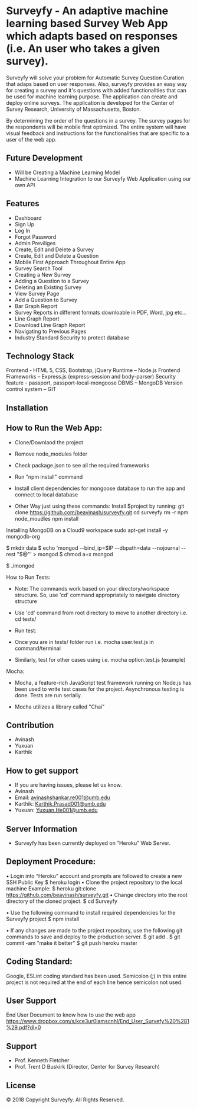 Surveyfy - An adaptive machine learning based Survey Web App which adapts based on responses (i.e. An user who takes a given survey).
========

Surveyfy will solve your problem for Automatic Survey Question Curation that adaps based on user responses. 
Also, surveyfy provides an easy way for creating a survey and it's questions with added functionalities that can be 
used for machine learning purpose. The application can create and deploy online surveys. 
The application is developed for the Center of Survey Research, University of Massachusetts, Boston.


By determining the order of the questions in a survey. The survey pages for the respondents will be mobile first optimized. 
The entire system will have visual feedback and instructions for the functionalities that are specific to a user of the web app. 

Future Development
------------------
- Will be Creating a Machine Learning Model
- Machine Learning Integration to our Surveyfy Web Application using our own API

Features
--------

- Dashboard
- Sign Up
- Log In
- Forgot Password
- Admin Previliges
- Create, Edit and Delete a Survey
- Create, Edit and Delete a Question
- Mobile First Approach Throughout Entire App
- Survey Search Tool 
- Creating a New Survey
- Adding a Question to a Survey
- Deleting an Existing Survey
- View Survey Page
- Add a Question to Survey
- Bar Graph Report
- Survey Reports in different formats downloable in PDF, Word, jpg etc...
- Line Graph Report
- Download Line Graph Report
- Navigating to Previous Pages
- Industry Standard Security to protect database

Technology Stack
----------------
Frontend - HTML 5, CSS, Bootstrap, jQuery
Runtime – Node.js
Frontend Frameworks – Express.js (express-session and body-parser) 
Security feature - passport, passport-local-mongoose
DBMS – MongoDB
Version control system – GIT

Installation
------------
How to Run the Web App:
-----------------------
- Clone/Downlaod the project
- Remove node_modules folder
- Check package.json to see all the required frameworks
- Run "npm install" command
- Install client dependencies for mongoose database to run the app and connect to local database

- Other Way just using these commands:
Install $project by running:
    git clone https://github.com/beavinash/surveyfy.git
    cd surveyfy
    rm -r npm node_moudles
    npm install

Installing MongoDB on a Cloud9 workspace
sudo apt-get install -y mongodb-org

$ mkdir data
$ echo 'mongod --bind_ip=$IP --dbpath=data --nojournal --rest "$@"' > mongod
$ chmod a+x mongod

$ ./mongod




How to Run Tests:

- Note: The commands work based on your directory/workspace structure. So, use 'cd' command appropriately to navigate directory structure

- Use 'cd' command from root directory to move to another directory i.e. cd tests/
- Run test:
- Once you are in tests/ folder run i.e. mocha user.test.js in command/terminal
- Similarly, test for other cases using i.e. mocha option.test.js (example)

Mocha: 

- Mocha, a feature-rich JavaScript test framework running on Node.js has been used to write test cases for the project.
Asynchronous testing is done. Tests are run serially.

- Mocha utilizes a library called "Chai"

Contribution
------------

- Avinash
- Yuxuan
- Karthik

How to get support
------------------
- If you are having issues, please let us know.
- Avinash
- Email: avinashshankar.re001@umb.edu
- Karthik: Karthik.Prasad001@umb.edu 
- Yuxuan: Yuxuan.He001@umb.edu

Server Information
------------------
- Surveyfy has been currently deployed on “Heroku” Web Server. 

Deployment Procedure:
---------------------

•	Login into “Heroku” account and prompts are followed to create a new SSH Public Key
    $ heroku login
•	Clone the project repository to the local machine
    Example: 
    $ heroku git:clone https://github.com/beavinash/surveyfy.git
•	Change directory into the root directory of the cloned project.
    $ cd Surveyfy

•	Use the following command to install required dependencies for the Surveyfy project
    $ npm install

•	If any changes are made to the project repository, use the following git commands to save and deploy to the production server.
    $ git add .
    $ git commit -am "make it better"
    $ git push heroku master      

Coding Standard:
----------------

Google, ESLint coding standard has been used. Semicolon (;) in this entire project is not required at the end of each line hence semicolon not used. 

User Support
------------
End User Document to know how to use the web app
https://www.dropbox.com/s/kce3ur0iamscnhl/End_User_Survefy%20%281%29.pdf?dl=0

Support
-------

- Prof. Kenneth Fletcher
- Prof. Trent D Buskirk (Director, Center for Survey Research)

License
-------

© 2018 Copyright Surveyfy. All Rights Reserved.






